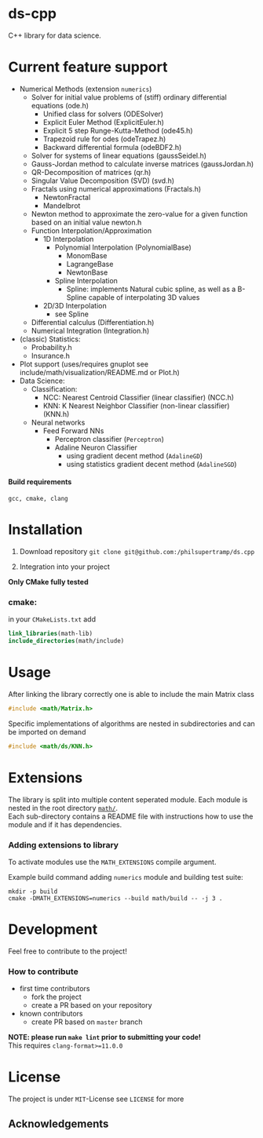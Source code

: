 # ds-cpp
C++ library for data science.  

# Current feature support
- Numerical Methods (extension `numerics`)
  - Solver for initial value problems of (stiff) ordinary differential equations (ode.h)
    - Unified class for solvers (ODESolver)
    - Explicit Euler Method (ExplicitEuler.h)
    - Explicit 5 step Runge-Kutta-Method (ode45.h)
    - Trapezoid rule for odes (odeTrapez.h)
    - Backward differential formula (odeBDF2.h)
  - Solver for systems of linear equations (gaussSeidel.h)
  - Gauss-Jordan method to calculate inverse matrices (gaussJordan.h)
  - QR-Decomposition of matrices (qr.h)
  - Singular Value Decomposition (SVD) (svd.h)
  - Fractals using numerical approximations (Fractals.h)
    - NewtonFractal
    - Mandelbrot
  - Newton method to approximate the zero-value for a given function based on an initial value newton.h
  - Function Interpolation/Approximation
    - 1D Interpolation
      - Polynomial Interpolation (PolynomialBase)
        - MonomBase
        - LagrangeBase
        - NewtonBase
      - Spline Interpolation
        - Spline: implements Natural cubic spline, as well as a B-Spline capable of interpolating 3D values 
    - 2D/3D Interpolation
      - see Spline
  - Differential calculus (Differentiation.h)
  - Numerical Integration (Integration.h)
- (classic) Statistics:
  - Probability.h
  - Insurance.h
- Plot support (uses/requires gnuplot see include/math/visualization/README.md or Plot.h)
- Data Science:
  - Classification:
    - NCC: Nearest Centroid Classifier (linear classifier) (NCC.h)
    - KNN: K Nearest Neighbor Classifier (non-linear classifier) (KNN.h)
  - Neural networks
    - Feed Forward NNs
      - Perceptron classifier (`Perceptron`)
      - Adaline Neuron Classifier
        - using gradient decent method (`AdalineGD`)
        - using statistics gradient decent method (`AdalineSGD`)

#### Build requirements
`gcc, cmake, clang`

# Installation

1. Download repository
`git clone git@github.com:/philsupertramp/ds.cpp`

2. Integration into your project

**Only CMake fully tested**
### cmake:
in your `CMakeLists.txt` add
```cmake
link_libraries(math-lib)
include_directories(math/include)
```

# Usage

After linking the library correctly one is able to include
the main Matrix class
```c++
#include <math/Matrix.h>
```
Specific implementations of algorithms are nested in subdirectories and can be imported on demand
```c++
#include <math/ds/KNN.h>
```

# Extensions
The library is split into multiple content seperated module.
Each module is nested in the root directory [`math/`](/include/math).  
Each sub-directory contains a README file with instructions how to use the module
and if it has dependencies.

### Adding extensions to library
To activate modules use the `MATH_EXTENSIONS` compile argument.

Example build command adding `numerics` module and building test suite:
```
mkdir -p build
cmake -DMATH_EXTENSIONS=numerics --build math/build -- -j 3 .
```

# Development
Feel free to contribute to the project!

### How to contribute
- first time contributors
    - fork the project
    - create a PR based on your repository
- known contributors
    - create PR based on `master` branch

**NOTE: please run `make lint` prior to submitting your code!**  
This requires `clang-format>=11.0.0`

# License
The project is under `MIT`-License see `LICENSE` for more

## Acknowledgements

